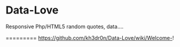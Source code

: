 Data-Love
=========
Responsive Php/HTML5 random quotes, data….

=========
https://github.com/kh3dr0n/Data-Love/wiki/Welcome-!
